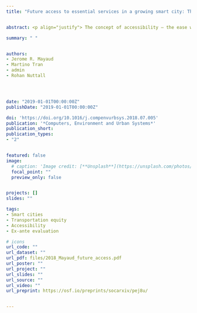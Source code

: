 ```yaml
---
title: "Future access to essential services in a growing smart city: The case of Surrey, British Columbia"


abstract: <p align="justify"> The concept of accessibility – the ease with which people can reach places or opportunities –lies at the heart of what makes cities livable, workable and sustainable. As urban populations shift over time, predicting the changes to accessibility demand for certain services becomes crucial for responsible and ‘smart’ urban planning and infrastructure investment. In this study, we investigate how projected population change could affect accessibility to essential services in the City of Surrey, one of the fastest growing cities in Canada. Our objectives are two-fold':' first, to quantify the additional pressure that Surrey's growing population will have on existing facilities; second, to investigate how changes in the spatial distribution of different age and income groups will impact accessibility equity across the city. We evaluated accessibility levels to healthcare facilities and schools across Surrey's multimodal transport network using origin-destination matrices, and combined this information with high-resolution longitudinal census data. Paying close attention to two vulnerable population groups – children and youth (0–19 years of age) and seniors (65+ years of age) – we analyzed shifts in accessibility demand from 2016 to 2022. The results show that population growth both within and outside the catchments of existing facilities will have varying implications for future accessibility demand in different areas of the city. By 2022, the city's hospitals and walk-in clinics will be accessible to ~9000 and ~124,000 more people (respectively) within a predefined threshold of 30 min by public transport. Schools will also face increased demand, as ~8000 additional children/youth in 2022 will move to areas with access to at least half of the city's schools. Conversely, over 27,000 more people – almost half of them seniors – will not be able to access a hospital in under 30 min by 2022. Since low-income and senior residents moving into poorly connected areas tend to be more reliant on public transport, accessibility equity may decline in some rural communities. Our study highlights how open-source data and code can be leveraged to conduct in-depth analysis of accessibility demand across a city, which is key for ensuring inclusive and ‘smart’ urban investment strategies. </p>

summary: " "


authors:
- Jerome R. Mayaud
- Martino Tran
- admin
- Rohan Nuttall




date: "2019-01-01T00:00:00Z"
publishDate: "2019-01-01T00:00:00Z"

doi: 'https://doi.org/10.1016/j.compenvurbsys.2018.07.005'
publication: '*Computers, Environment and Urban Systems*'
publication_short:
publication_types:
- "2"


featured: false
image:
  # caption: 'Image credit: [**Unsplash**](https://unsplash.com/photos/jdD8gXaTZsc)'
  focal_point: ""
  preview_only: false


projects: []
slides: ""

tags:
- Smart cities
- Transportation equity
- Accessibility
- Ex-ante evaluation

# icons
url_code: ""
url_dataset: ""
url_pdf: files/2018_Mayaud_future_access.pdf
url_poster: ""
url_project: ""
url_slides: ""
url_source: ""
url_video: ""
url_preprint: https://osf.io/preprints/socarxiv/pej8u/


---
```


